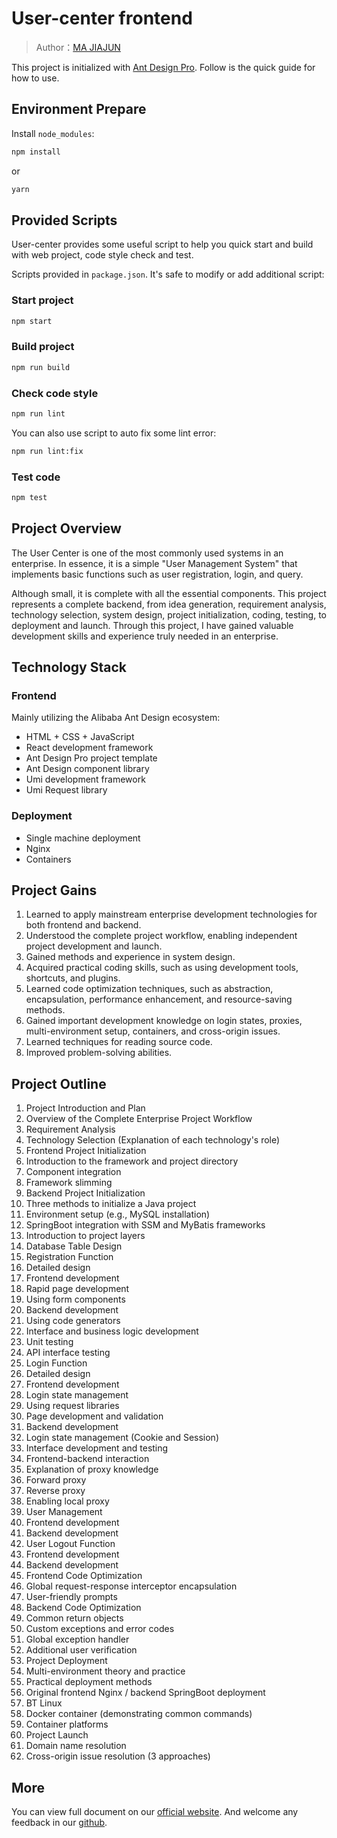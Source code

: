 # User-center frontend

> Author：[MA JIAJUN](https://www.linkedin.com/in/jiajun-ma-0924152b8/)
> 
This project is initialized with [Ant Design Pro](https://pro.ant.design). Follow is the quick guide for how to use.

## Environment Prepare

Install `node_modules`:

```bash
npm install
```

or

```bash
yarn
```

## Provided Scripts

User-center provides some useful script to help you quick start and build with web project, code style check and test.

Scripts provided in `package.json`. It's safe to modify or add additional script:

### Start project

```bash
npm start
```

### Build project

```bash
npm run build
```

### Check code style

```bash
npm run lint
```

You can also use script to auto fix some lint error:

```bash
npm run lint:fix
```

### Test code

```bash
npm test
```

## Project Overview

The User Center is one of the most commonly used systems in an enterprise. In essence, it is a simple "User Management
System" that implements basic functions such as user registration, login, and query.

Although small, it is complete with all the essential components. This project represents a complete backend, from idea
generation, requirement analysis, technology selection, system design, project initialization, coding, testing, to
deployment and launch. Through this project, I have gained valuable development skills and experience truly needed in
an enterprise.

## Technology Stack

### Frontend

Mainly utilizing the Alibaba Ant Design ecosystem:

- HTML + CSS + JavaScript
- React development framework
- Ant Design Pro project template
- Ant Design component library
- Umi development framework
- Umi Request library



### Deployment

- Single machine deployment
- Nginx
- Containers



## Project Gains

1. Learned to apply mainstream enterprise development technologies for both frontend and backend.
2. Understood the complete project workflow, enabling independent project development and launch.
3. Gained methods and experience in system design.
4. Acquired practical coding skills, such as using development tools, shortcuts, and plugins.
5. Learned code optimization techniques, such as abstraction, encapsulation, performance enhancement,
   and resource-saving methods.
6. Gained important development knowledge on login states, proxies, multi-environment setup, containers, and
   cross-origin issues.
7. Learned techniques for reading source code.
8. Improved problem-solving abilities.



## Project Outline

1. Project Introduction and Plan
2. Overview of the Complete Enterprise Project Workflow
3. Requirement Analysis
4. Technology Selection (Explanation of each technology's role)
5. Frontend Project Initialization
  1. Introduction to the framework and project directory
  2. Component integration
  3. Framework slimming
6. Backend Project Initialization
  1. Three methods to initialize a Java project
  2. Environment setup (e.g., MySQL installation)
  3. SpringBoot integration with SSM and MyBatis frameworks
  4. Introduction to project layers
7. Database Table Design
8. Registration Function
  1. Detailed design
  2. Frontend development
  1. Rapid page development
  2. Using form components
  3. Backend development
  1. Using code generators
  2. Interface and business logic development
  3. Unit testing
  4. API interface testing
9. Login Function
  1. Detailed design
  2. Frontend development
  1. Login state management
  2. Using request libraries
  3. Page development and validation
  3. Backend development
  1. Login state management (Cookie and Session)
  2. Interface development and testing
  4. Frontend-backend interaction
  5. Explanation of proxy knowledge
  1. Forward proxy
  2. Reverse proxy
  3. Enabling local proxy
10. User Management
  1. Frontend development
  2. Backend development
11. User Logout Function
  1. Frontend development
  2. Backend development
12. Frontend Code Optimization
  1. Global request-response interceptor encapsulation
  2. User-friendly prompts
13. Backend Code Optimization
  1. Common return objects
  2. Custom exceptions and error codes
  3. Global exception handler
  4. Additional user verification
14. Project Deployment
  1. Multi-environment theory and practice
  2. Practical deployment methods
  1. Original frontend Nginx / backend SpringBoot deployment
  2. BT Linux
  3. Docker container (demonstrating common commands)
  4. Container platforms
15. Project Launch
  1. Domain name resolution
  2. Cross-origin issue resolution (3 approaches)


## More

You can view full document on our [official website](https://pro.ant.design). And welcome any feedback in our [github](https://github.com/ant-design/ant-design-pro).
